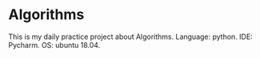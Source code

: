 # Algorithms
This is my daily practice project about Algorithms.
Language: python.
IDE: Pycharm.
OS: ubuntu 18.04.
